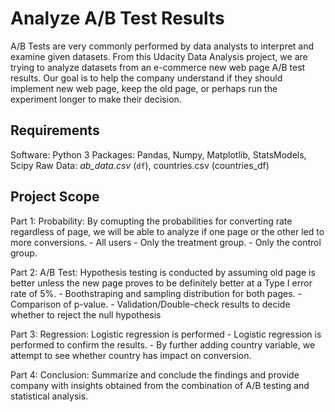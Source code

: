 # Analyze A/B Test Results

A/B Tests are very commonly performed by data analysts to interpret and examine given datasets. From this Udacity Data Analysis project, we are trying to analyze datasets from an e-commerce new web page A/B test results. Our goal is to help the company understand if they should implement new web page, keep the old page, or perhaps run the experiment longer to make their decision.

## Requirements

Software: Python 3 
Packages: Pandas, Numpy, Matplotlib, StatsModels, Scipy
Raw Data: _ab\_data.csv_ (`df`), countries.csv (countries_df)

## Project Scope

Part 1: Probability: By comupting the probabilities for converting rate regardless of page, we will be able to analyze if one page or the other led to more conversions.
      - All users
      - Only the treatment group.
      - Only the control group.

Part 2: A/B Test: Hypothesis testing is conducted by assuming old page is better unless the new page proves to be definitely better at a Type I error rate of 5%.
      - Boothstraping and sampling distribution for both pages. 
      - Comparison of p-value.
      - Validation/Double-check results to decide whether to reject the null hypothesis

Part 3: Regression: Logistic regression is performed
      - Logistic regression is performed to confirm the results.
      - By further adding country variable, we attempt to see whether country has impact on conversion.

Part 4: Conclusion: Summarize and conclude the findings and provide company with insights obtained from the combination of A/B testing and statistical analysis. 
